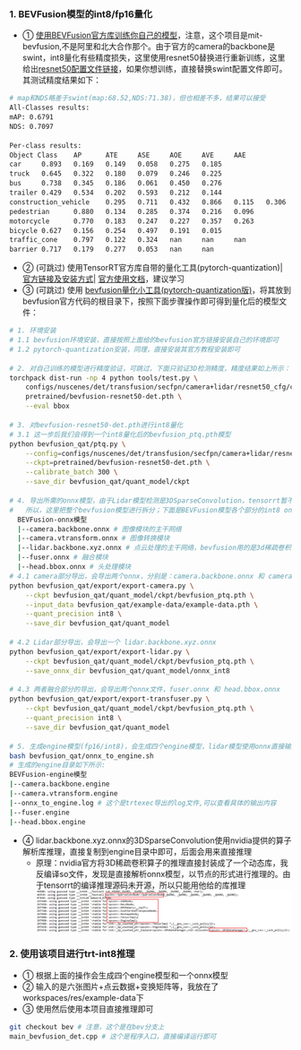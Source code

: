 ### 1. BEVFusion模型的int8/fp16量化
- ① [使用BEVFusion官方库训练你自己的模型](https://github.com/mit-han-lab/bevfusion)，注意，这个项目是mit-bevfusion,不是阿里和北大合作那个。由于官方的camera的backbone是swint，int8量化有些精度损失，这里使用resnet50替换进行重新训练，这里给出[resnet50配置文件链接](./resnet50_cfg)，如果你想训练，直接替换swint配置文件即可。其测试精度结果如下：
```bash
# map和NDS略差于swint(map:68.52,NDS:71.38)，但也相差不多，结果可以接受
All-Classes results:
mAP: 0.6791
NDS: 0.7097

Per-class results:
Object Class    AP      ATE     ASE     AOE     AVE     AAE
car     0.893   0.169   0.149   0.058   0.275   0.185
truck   0.645   0.322   0.180   0.079   0.246   0.225
bus     0.738   0.345   0.186   0.061   0.450   0.276
trailer 0.429   0.534   0.202   0.593   0.212   0.144
construction_vehicle    0.295   0.711   0.432   0.866   0.115   0.306
pedestrian      0.880   0.134   0.285   0.374   0.216   0.096
motorcycle      0.770   0.183   0.247   0.227   0.357   0.263
bicycle 0.627   0.156   0.254   0.497   0.191   0.015
traffic_cone    0.797   0.122   0.324   nan     nan     nan
barrier 0.717   0.179   0.277   0.053   nan     nan
```
- ② (可跳过) 使用TensorRT官方库自带的量化工具(pytorch-quantization)| [官方链接及安装方式](https://github.com/NVIDIA/TensorRT/tree/release/8.6/tools/pytorch-quantization)| [官方使用文档](https://docs.nvidia.com/deeplearning/tensorrt/pytorch-quantization-toolkit/docs/userguide.html)，建议学习
- ③ (可跳过) 使用 [bevfusion量化小工具(pytorch-quantization版)](../../assets/python_tools/bevfusion_qat)，将其放到bevfusion官方代码的根目录下，按照下面步骤操作即可得到量化后的模型文件：
```bash
# 1. 环境安装
# 1.1 bevfusion环境安装，直接按照上面给的bevfusion官方链接安装自己的环境即可
# 1.2 pytorch-quantization安装，同理，直接安装其官方教程安装即可

# 2. 对自己训练的模型进行精度验证，可跳过，下面只验证3D检测精度，精度结果如上所示：
torchpack dist-run -np 4 python tools/test.py \
    configs/nuscenes/det/transfusion/secfpn/camera+lidar/resnet50_cfg/convfuser.yaml \
    pretrained/bevfusion-resnet50-det.pth \
    --eval bbox

# 3. 对bevfusion-resnet50-det.pth进行int8量化
# 3.1 这一步后我们会得到一个int8量化后的bevfusion_ptq.pth模型
python bevfusion_qat/ptq.py \
    --config=configs/nuscenes/det/transfusion/secfpn/camera+lidar/resnet50_cfg/convfuser.yaml \
    --ckpt=pretrained/bevfusion-resnet50-det.pth \
    --calibrate_batch 300 \
    --save_dir bevfusion_qat/quant_model/ckpt

# 4. 导出所需的onnx模型，由于Lidar模型检测是3DSparseConvolution，tensorrt暂不支持直接推理
#   所以，这里把整个bevfusion模型进行拆分；下面是BEVFusion模型各个部分的int8 onnx的模型导出，其模型结构如下:
  BEVFusion-onnx模型
  |--camera.backbone.onnx # 图像模块的主干网络
  |--camera.vtransform.onnx # 图像转换模块
  |--lidar.backbone.xyz.onnx # 点云处理的主干网络，bevfusion用的是3d稀疏卷积，pulgin方式太慢，这里通过加载nvidia给的第三方库进行推理
  |--fuser.onnx # 融合模块
  |--head.bbox.onnx # 头处理模块
# 4.1 camera部分导出，会导出两个onnx，分别是：camera.backbone.onnx 和 camera.vtransform.onnx
python bevfusion_qat/export/export-camera.py \
    --ckpt bevfusion_qat/quant_model/ckpt/bevfusion_ptq.pth \
    --input_data bevfusion_qat/example-data/example-data.pth \
    --quant_precision int8 \
    --save_dir bevfusion_qat/quant_model

# 4.2 Lidar部分导出，会导出一个 lidar.backbone.xyz.onnx
python bevfusion_qat/export/export-lidar.py \
    --ckpt bevfusion_qat/quant_model/ckpt/bevfusion_ptq.pth \
    --save_onnx_dir bevfusion_qat/quant_model/onnx_int8

# 4.3 两者融合部分的导出，会导出两个onnx文件，fuser.onnx 和 head.bbox.onnx
python bevfusion_qat/export/export-transfuser.py \
    --ckpt bevfusion_qat/quant_model/ckpt/bevfusion_ptq.pth \
    --quant_precision int8 \
    --save_dir bevfusion_qat/quant_model

# 5. 生成engine模型(fp16/int8)，会生成四个engine模型，lidar模型使用onnx直接输入
bash bevfusion_qat/onnx_to_engine.sh
# 生成的engine目录如下所示:
BEVFusion-engine模型
|--camera.backbone.engine
|--camera.vtransform.engine
|--onnx_to_engine.log # 这个是trtexec导出的log文件,可以查看具体的输出内容
|--fuser.engine
|--head.bbox.engine
```
- ④ lidar.backbone.xyz.onnx的3DSparseConvolution使用nvidia提供的算子解析库推理，直接复制到engine目录中即可，后面会用来直接推理
  - 原理：nvidia官方将3D稀疏卷积算子的推理直接封装成了一个动态库，我反编译so文件，发现是直接解析onnx模型，以节点的形式进行推理的。由于tensorrt的编译推理源码未开源，所以只能用他给的库推理
  ![dance](../../assets/3DSparseConvolution.png)

### 2. 使用该项目进行trt-int8推理
- ① 根据上面的操作会生成四个engine模型和一个onnx模型
- ② 输入的是六张图片+点云数据+变换矩阵等，我放在了workspaces/res/example-data下
- ③ 使用然后使用本项目直接推理即可
```bash
git checkout bev # 注意，这个是在bev分支上
main_bevfusion_det.cpp # 这个是程序入口，直接编译运行即可
```